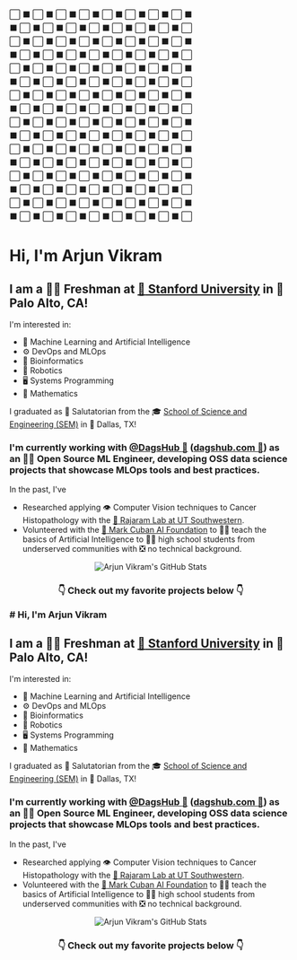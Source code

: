 :white_large_square:  :black_large_square:  :white_large_square:  :black_large_square:  :white_large_square:  :black_large_square:  :white_large_square:  :black_large_square:  :white_large_square:  :black_large_square:  :white_large_square:  :black_large_square:  :white_large_square:  :black_large_square:  :white_large_square:  :black_large_square:  
:black_large_square:  :white_large_square:  :black_large_square:  :white_large_square:  :black_large_square:  :white_large_square:  :black_large_square:  :white_large_square:  :black_large_square:  :white_large_square:  :black_large_square:  :white_large_square:  :black_large_square:  :white_large_square:  :black_large_square:  :white_large_square:  
:white_large_square:  :black_large_square:  :white_large_square:  :black_large_square:  :white_large_square:  :black_large_square:  :white_large_square:  :black_large_square:  :white_large_square:  :black_large_square:  :white_large_square:  :black_large_square:  :white_large_square:  :black_large_square:  :white_large_square:  :black_large_square:  
:black_large_square:  :white_large_square:  :black_large_square:  :white_large_square:  :black_large_square:  :white_large_square:  :black_large_square:  :white_large_square:  :black_large_square:  :white_large_square:  :black_large_square:  :white_large_square:  :black_large_square:  :white_large_square:  :black_large_square:  :white_large_square:  
:white_large_square:  :black_large_square:  :white_large_square:  :black_large_square:  :white_large_square:  :black_large_square:  :white_large_square:  :black_large_square:  :white_large_square:  :black_large_square:  :white_large_square:  :black_large_square:  :white_large_square:  :black_large_square:  :white_large_square:  :black_large_square:  
:black_large_square:  :white_large_square:  :black_large_square:  :white_large_square:  :black_large_square:  :white_large_square:  :black_large_square:  :white_large_square:  :black_large_square:  :white_large_square:  :black_large_square:  :white_large_square:  :black_large_square:  :white_large_square:  :black_large_square:  :white_large_square:  
:white_large_square:  :black_large_square:  :white_large_square:  :black_large_square:  :white_large_square:  :black_large_square:  :white_large_square:  :black_large_square:  :white_large_square:  :black_large_square:  :white_large_square:  :black_large_square:  :white_large_square:  :black_large_square:  :white_large_square:  :black_large_square:  
:black_large_square:  :white_large_square:  :black_large_square:  :white_large_square:  :black_large_square:  :white_large_square:  :black_large_square:  :white_large_square:  :black_large_square:  :white_large_square:  :black_large_square:  :white_large_square:  :black_large_square:  :white_large_square:  :black_large_square:  :white_large_square:  
:white_large_square:  :black_large_square:  :white_large_square:  :black_large_square:  :white_large_square:  :black_large_square:  :white_large_square:  :black_large_square:  :white_large_square:  :black_large_square:  :white_large_square:  :black_large_square:  :white_large_square:  :black_large_square:  :white_large_square:  :black_large_square:  
:black_large_square:  :white_large_square:  :black_large_square:  :white_large_square:  :black_large_square:  :white_large_square:  :black_large_square:  :white_large_square:  :black_large_square:  :white_large_square:  :black_large_square:  :white_large_square:  :black_large_square:  :white_large_square:  :black_large_square:  :white_large_square:  
:white_large_square:  :black_large_square:  :white_large_square:  :black_large_square:  :white_large_square:  :black_large_square:  :white_large_square:  :black_large_square:  :white_large_square:  :black_large_square:  :white_large_square:  :black_large_square:  :white_large_square:  :black_large_square:  :white_large_square:  :black_large_square:  
:black_large_square:  :white_large_square:  :black_large_square:  :white_large_square:  :black_large_square:  :white_large_square:  :black_large_square:  :white_large_square:  :black_large_square:  :white_large_square:  :black_large_square:  :white_large_square:  :black_large_square:  :white_large_square:  :black_large_square:  :white_large_square:  
:white_large_square:  :black_large_square:  :white_large_square:  :black_large_square:  :white_large_square:  :black_large_square:  :white_large_square:  :black_large_square:  :white_large_square:  :black_large_square:  :white_large_square:  :black_large_square:  :white_large_square:  :black_large_square:  :white_large_square:  :black_large_square:  
:black_large_square:  :white_large_square:  :black_large_square:  :white_large_square:  :black_large_square:  :white_large_square:  :black_large_square:  :white_large_square:  :black_large_square:  :white_large_square:  :black_large_square:  :white_large_square:  :black_large_square:  :white_large_square:  :black_large_square:  :white_large_square:  
:white_large_square:  :black_large_square:  :white_large_square:  :black_large_square:  :white_large_square:  :black_large_square:  :white_large_square:  :black_large_square:  :white_large_square:  :black_large_square:  :white_large_square:  :black_large_square:  :white_large_square:  :black_large_square:  :white_large_square:  :black_large_square:  
:black_large_square:  :white_large_square:  :black_large_square:  :white_large_square:  :black_large_square:  :white_large_square:  :black_large_square:  :white_large_square:  :black_large_square:  :white_large_square:  :black_large_square:  :white_large_square:  :black_large_square:  :white_large_square:  :black_large_square:  :white_large_square:  

# Hi, I'm Arjun Vikram

## I am a :biking_man: Freshman at [:evergreen_tree: Stanford University](https://cs.stanford.edu/) in :round_pushpin:Palo Alto, CA! 

I'm interested in:

- :brain: Machine Learning and Artificial Intelligence
- :gear: DevOps and MLOps
- :dna: Bioinformatics
- :robot: Robotics
- :desktop_computer: Systems Programming
- :abacus: Mathematics

I graduated as :2nd_place_medal: Salutatorian from the :mortar_board: [School of Science and Engineering (SEM)](https://www.semagnet.org/) in :cowboy_hat_face: Dallas, TX!

### I'm currently working with [@DagsHub :dog:](https://github.com/dagshub) ([dagshub.com :paw_prints:](https://dagshub.com/)) as an :man_technologist: Open Source ML Engineer, developing OSS data science projects that showcase MLOps tools and best practices.

In the past, I've

- Researched applying :eye: Computer Vision techniques to Cancer Histopathology with the [:test_tube: Rajaram Lab at UT Southwestern](https://www.rajaramlab.org/).
- Volunteered with the [:basketball: Mark Cuban AI Foundation](https://markcubancompanies.com/projects/ai-bootcamps/) to :man_teacher: teach the basics of Artificial Intelligence to :woman_student: high school students from underserved communities with :negative_squared_cross_mark: no technical background.

<p align="center">
  <img src="https://github-readme-stats.vercel.app/api?username=arjvik&include_all_commits=true&count_private=true&show_icons=true&bg_color=30,e96443,904e95&title_color=fff&text_color=fff&icon_color=ffff00&border_radius=20&hide_border=true" alt="Arjun Vikram's GitHub Stats"/>
</p>

### <p align="center"> :point_down: Check out my favorite projects below :point_down: </p># Hi, I'm Arjun Vikram

## I am a :biking_man: Freshman at [:evergreen_tree: Stanford University](https://cs.stanford.edu/) in :round_pushpin:Palo Alto, CA! 

I'm interested in:

- :brain: Machine Learning and Artificial Intelligence
- :gear: DevOps and MLOps
- :dna: Bioinformatics
- :robot: Robotics
- :desktop_computer: Systems Programming
- :abacus: Mathematics

I graduated as :2nd_place_medal: Salutatorian from the :mortar_board: [School of Science and Engineering (SEM)](https://www.semagnet.org/) in :cowboy_hat_face: Dallas, TX!

### I'm currently working with [@DagsHub :dog:](https://github.com/dagshub) ([dagshub.com :paw_prints:](https://dagshub.com/)) as an :man_technologist: Open Source ML Engineer, developing OSS data science projects that showcase MLOps tools and best practices.

In the past, I've

- Researched applying :eye: Computer Vision techniques to Cancer Histopathology with the [:test_tube: Rajaram Lab at UT Southwestern](https://www.rajaramlab.org/).
- Volunteered with the [:basketball: Mark Cuban AI Foundation](https://markcubancompanies.com/projects/ai-bootcamps/) to :man_teacher: teach the basics of Artificial Intelligence to :woman_student: high school students from underserved communities with :negative_squared_cross_mark: no technical background.

<p align="center">
  <img src="https://github-readme-stats.vercel.app/api?username=arjvik&include_all_commits=true&count_private=true&show_icons=true&bg_color=30,e96443,904e95&title_color=fff&text_color=fff&icon_color=ffff00&border_radius=20&hide_border=true" alt="Arjun Vikram's GitHub Stats"/>
</p>

### <p align="center"> :point_down: Check out my favorite projects below :point_down: </p>
